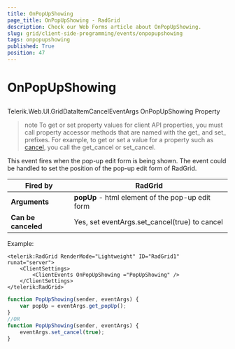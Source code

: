 ```yaml
---
title: OnPopUpShowing
page_title: OnPopUpShowing - RadGrid
description: Check our Web Forms article about OnPopUpShowing.
slug: grid/client-side-programming/events/onpopupshowing
tags: onpopupshowing
published: True
position: 47
---
```


# OnPopUpShowing



## 

Telerik.Web.UI.GridDataItemCancelEventArgs OnPopUpShowing Property

>note To get or set property values for client API properties, you must call property accessor methods that are named with the get_ and set_ prefixes. For example, to get or set a value for a property such as [cancel](https://msdn.microsoft.com/en-us/library/bb310859.aspx), you call the get_cancel or set_cancel.
>


This event fires when the pop-up edit form is being shown. The event could be handled to set the position of the pop-up edit form of RadGrid.


|  **Fired by**  | RadGrid |
| ------ | ------ |
| **Arguments** | **popUp** - html element of the pop-up edit form|
| **Can be canceled** |Yes, set eventArgs.set_cancel(true) to cancel|

Example:

````ASP.NET
<telerik:RadGrid RenderMode="Lightweight" ID="RadGrid1" runat="server">
    <ClientSettings>
        <ClientEvents OnPopUpShowing ="PopUpShowing" />
    </ClientSettings>
</telerik:RadGrid>
````



````JavaScript
function PopUpShowing(sender, eventArgs) {
    var popUp = eventArgs.get_popUp();
}
//OR
function PopUpShowing(sender, eventArgs) {
    eventArgs.set_cancel(true);
}
````


